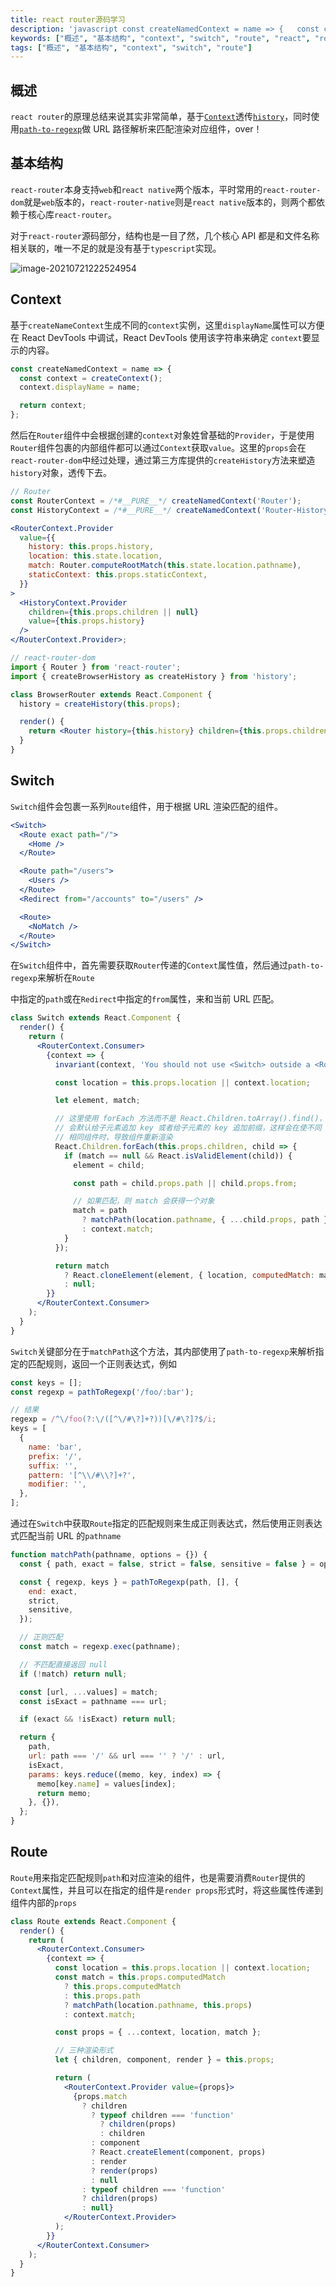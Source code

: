 ```yaml
---
title: react router源码学习
description: 'javascript const createNamedContext = name => {   const context = createContext();   context.displayName = name;'
keywords: ["概述", "基本结构", "context", "switch", "route", "react", "router源码学习"]
tags: ["概述", "基本结构", "context", "switch", "route"]
---
```


## 概述

`react router`的原理总结来说其实非常简单，基于[`Context`](https://zh-hans.reactjs.org/docs/context.html)透传[`history`](https://github.com/browserstate/history.js/)，同时使用[`path-to-regexp`](https://github.com/pillarjs/path-to-regexp)做 URL 路径解析来匹配渲染对应组件，over！

## 基本结构

`react-router`本身支持`web`和`react native`两个版本，平时常用的`react-router-dom`就是`web`版本的，`react-router-native`则是`react native`版本的，则两个都依赖于核心库`react-router`。

对于`react-router`源码部分，结构也是一目了然，几个核心 API 都是和文件名称相关联的，唯一不足的就是没有基于`typescript`实现。

![image-20210721222524954](../../../public/images/image-20210721222524954.png)

## Context

基于`createNameContext`生成不同的`context`实例，这里`displayName`属性可以方便在 React DevTools 中调试，React DevTools 使用该字符串来确定 `context`要显示的内容。

```javascript
const createNamedContext = name => {
  const context = createContext();
  context.displayName = name;

  return context;
};
```

然后在`Router`组件中会根据创建的`context`对象姓曾基础的`Provider`，于是使用`Router`组件包裹的内部组件都可以通过`Context`获取`value`。这里的`props`会在`react-router-dom`中经过处理，通过第三方库提供的`createHistory`方法来塑造`history`对象，透传下去。

```jsx | pure
// Router
const RouterContext = /*#__PURE__*/ createNamedContext('Router');
const HistoryContext = /*#__PURE__*/ createNamedContext('Router-History');

<RouterContext.Provider
  value={{
    history: this.props.history,
    location: this.state.location,
    match: Router.computeRootMatch(this.state.location.pathname),
    staticContext: this.props.staticContext,
  }}
>
  <HistoryContext.Provider
    children={this.props.children || null}
    value={this.props.history}
  />
</RouterContext.Provider>;

// react-router-dom
import { Router } from 'react-router';
import { createBrowserHistory as createHistory } from 'history';

class BrowserRouter extends React.Component {
  history = createHistory(this.props);

  render() {
    return <Router history={this.history} children={this.props.children} />;
  }
}
```

## Switch

`Switch`组件会包裹一系列`Route`组件，用于根据 URL 渲染匹配的组件。

```jsx | pure
<Switch>
  <Route exact path="/">
    <Home />
  </Route>

  <Route path="/users">
    <Users />
  </Route>
  <Redirect from="/accounts" to="/users" />

  <Route>
    <NoMatch />
  </Route>
</Switch>
```

在`Switch`组件中，首先需要获取`Router`传递的`Context`属性值，然后通过`path-to-regexp`来解析在`Route`

中指定的`path`或在`Redirect`中指定的`from`属性，来和当前 URL 匹配。

```jsx | pure
class Switch extends React.Component {
  render() {
    return (
      <RouterContext.Consumer>
        {context => {
          invariant(context, 'You should not use <Switch> outside a <Router>');

          const location = this.props.location || context.location;

          let element, match;

          // 这里使用 forEach 方法而不是 React.Children.toArray().find()，是因为 toArray
          // 会默认给子元素追加 key 或者给子元素的 key 追加前缀，这样会在使不同 URL 渲染指定的
          // 相同组件时，导致组件重新渲染
          React.Children.forEach(this.props.children, child => {
            if (match == null && React.isValidElement(child)) {
              element = child;

              const path = child.props.path || child.props.from;

              // 如果匹配，则 match 会获得一个对象
              match = path
                ? matchPath(location.pathname, { ...child.props, path })
                : context.match;
            }
          });

          return match
            ? React.cloneElement(element, { location, computedMatch: match })
            : null;
        }}
      </RouterContext.Consumer>
    );
  }
}
```

`Switch`关键部分在于`matchPath`这个方法，其内部使用了`path-to-regexp`来解析指定的匹配规则，返回一个正则表达式，例如

```javascript
const keys = [];
const regexp = pathToRegexp('/foo/:bar');

// 结果
regexp = /^\/foo(?:\/([^\/#\?]+?))[\/#\?]?$/i;
keys = [
  {
    name: 'bar',
    prefix: '/',
    suffix: '',
    pattern: '[^\\/#\\?]+?',
    modifier: '',
  },
];
```

通过在`Switch`中获取`Route`指定的匹配规则来生成正则表达式，然后使用正则表达式匹配当前 URL 的`pathname`

```javascript
function matchPath(pathname, options = {}) {
  const { path, exact = false, strict = false, sensitive = false } = options;

  const { regexp, keys } = pathToRegexp(path, [], {
    end: exact,
    strict,
    sensitive,
  });

  // 正则匹配
  const match = regexp.exec(pathname);

  // 不匹配直接返回 null
  if (!match) return null;

  const [url, ...values] = match;
  const isExact = pathname === url;

  if (exact && !isExact) return null;

  return {
    path,
    url: path === '/' && url === '' ? '/' : url,
    isExact,
    params: keys.reduce((memo, key, index) => {
      memo[key.name] = values[index];
      return memo;
    }, {}),
  };
}
```

## Route

`Route`用来指定匹配规则`path`和对应渲染的组件，也是需要消费`Router`提供的`Context`属性，并且可以在指定的组件是`render props`形式时，将这些属性传递到组件内部的`props`

```jsx | pure
class Route extends React.Component {
  render() {
    return (
      <RouterContext.Consumer>
        {context => {
          const location = this.props.location || context.location;
          const match = this.props.computedMatch
            ? this.props.computedMatch
            : this.props.path
            ? matchPath(location.pathname, this.props)
            : context.match;

          const props = { ...context, location, match };

          // 三种渲染形式
          let { children, component, render } = this.props;

          return (
            <RouterContext.Provider value={props}>
              {props.match
                ? children
                  ? typeof children === 'function'
                    ? children(props)
                    : children
                  : component
                  ? React.createElement(component, props)
                  : render
                  ? render(props)
                  : null
                : typeof children === 'function'
                ? children(props)
                : null}
            </RouterContext.Provider>
          );
        }}
      </RouterContext.Consumer>
    );
  }
}
```